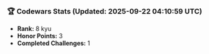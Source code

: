 ### 🏆 Codewars Stats (Updated: 2025-09-22 04:10:59 UTC)

- **Rank:** 8 kyu
- **Honor Points:** 3
- **Completed Challenges:** 1
